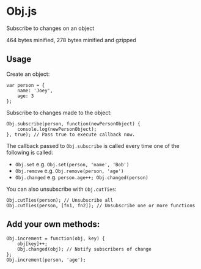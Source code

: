 Obj.js
======

Subscribe to changes on an object

464 bytes minified, 278 bytes minified and gzipped


## Usage

Create an object:
```
var person = {
	name: 'Joey',
	age: 3
};
```

Subscribe to changes made to the object:
```
Obj.subscribe(person, function(newPersonObject) {
	console.log(newPersonObject);
}, true); // Pass true to execute callback now.
```

The callback passed to `Obj.subscribe` is called every time one of the following is called:

 - `Obj.set` e.g. `Obj.set(person, 'name', 'Bob')`
 - `Obj.remove` e.g. `Obj.remove(person, 'age')`
 - `Obj.changed` e.g. `person.age++; Obj.changed(person)`

You can also unsubscribe with `Obj.cutTies`:
```
Obj.cutTies(person); // Unsubscribe all
Obj.cutTies(person, [fn1, fn2]); // Unsubscribe one or more functions
```


## Add your own methods:

```
Obj.increment = function(obj, key) {
	obj[key]++;
	Obj.changed(obj); // Notify subscribers of change
};
Obj.increment(person, 'age');
```
